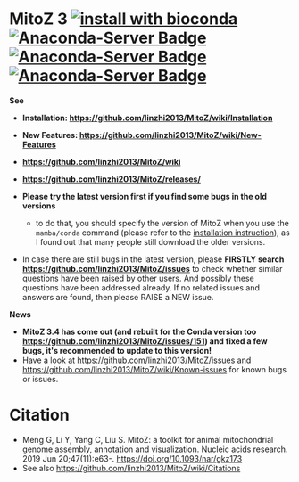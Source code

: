 # MitoZ 3 [![install with bioconda](https://img.shields.io/badge/install%20with-bioconda-brightgreen.svg?style=flat)](http://bioconda.github.io/recipes/mitoz/README.html)  [![Anaconda-Server Badge](https://anaconda.org/bioconda/mitoz/badges/version.svg)](https://anaconda.org/bioconda/mitoz) [![Anaconda-Server Badge](https://anaconda.org/bioconda/mitoz/badges/latest_release_date.svg)](https://anaconda.org/bioconda/mitoz) [![Anaconda-Server Badge](https://anaconda.org/bioconda/mitoz/badges/downloads.svg)](https://anaconda.org/bioconda/mitoz)


**See**
- **Installation: https://github.com/linzhi2013/MitoZ/wiki/Installation**
- **New Features: https://github.com/linzhi2013/MitoZ/wiki/New-Features**
- **https://github.com/linzhi2013/MitoZ/wiki**
- **https://github.com/linzhi2013/MitoZ/releases/**
- **Please try the latest version first if you find some bugs in the old versions**
	- to do that, you should specify the version of MitoZ when you use the `mamba/conda` command (please refer to the [installation instruction](https://github.com/linzhi2013/MitoZ/wiki/Installation)), as I found out that many people still download the older versions.

- In case there are still bugs in the latest version, please **FIRSTLY search https://github.com/linzhi2013/MitoZ/issues** to check whether similar questions have been raised by other users. And possibly these questions have been addressed already. If no related issues and answers are found, then please RAISE a NEW issue. 


**News**
- **MitoZ 3.4 has come out (and rebuilt for the Conda version too https://github.com/linzhi2013/MitoZ/issues/151) and fixed a few bugs, it's recommended to update to this version!**
- Have a look at https://github.com/linzhi2013/MitoZ/issues and https://github.com/linzhi2013/MitoZ/wiki/Known-issues for known bugs or issues.


# Citation
- Meng G, Li Y, Yang C, Liu S. MitoZ: a toolkit for animal mitochondrial genome assembly, annotation and visualization. Nucleic acids research. 2019 Jun 20;47(11):e63-. https://doi.org/10.1093/nar/gkz173
- See also https://github.com/linzhi2013/MitoZ/wiki/Citations
